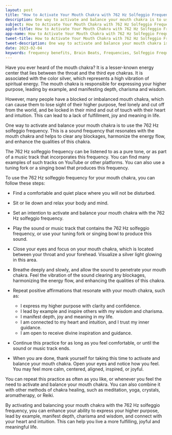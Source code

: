 ```yaml
---
layout: post
title: "How to Activate Your Mouth Chakra with 762 Hz Solfeggio Frequency"
description: One way to activate and balance your mouth chakra is to use the 762 Hz solfeggio frequency. This is a sound frequency that resonates with the mouth chakra and helps to clear any blockages, harmonize the energy flow, and enhance the qualities of this chakra
subject: How to Activate Your Mouth Chakra with 762 Hz Solfeggio Frequency
apple-title: How to Activate Your Mouth Chakra with 762 Hz Solfeggio Frequency
app-name: How to Activate Your Mouth Chakra with 762 Hz Solfeggio Frequency
tweet-title: How to Activate Your Mouth Chakra with 762 Hz Solfeggio Frequency
tweet-description: One way to activate and balance your mouth chakra is to use the 762 Hz solfeggio frequency. This is a sound frequency that resonates with the mouth chakra and helps to clear any blockages, harmonize the energy flow, and enhance the qualities of this chakra
date: 2023-02-04
keywords: frequency benefits, Brain Beats, Frequencies, Solfeggio Frequency, mouth Chakra, 762 Hz, Brain wave entrainment, sound therapy, 762 Hz frequency benefits
---
```


Have you ever heard of the mouth chakra? It is a lesser-known energy center that lies between the throat and the third eye chakras. It is associated with the color silver, which represents a high vibration of spiritual energy. The mouth chakra is responsible for expressing your higher purpose, leading by example, and manifesting depth, charisma and wisdom.

However, many people have a blocked or imbalanced mouth chakra, which can cause them to lose sight of their higher purpose, feel lonely and cut off from the world, and be locked in their mind and out of touch with their heart and intuition. This can lead to a lack of fulfillment, joy and meaning in life.

One way to activate and balance your mouth chakra is to use the 762 Hz solfeggio frequency. This is a sound frequency that resonates with the mouth chakra and helps to clear any blockages, harmonize the energy flow, and enhance the qualities of this chakra.

The 762 Hz solfeggio frequency can be listened to as a pure tone, or as part of a music track that incorporates this frequency. You can find many examples of such tracks on YouTube or other platforms. You can also use a tuning fork or a singing bowl that produces this frequency.

To use the 762 Hz solfeggio frequency for your mouth chakra, you can follow these steps:

- Find a comfortable and quiet place where you will not be disturbed.
- Sit or lie down and relax your body and mind.
- Set an intention to activate and balance your mouth chakra with the 762 Hz solfeggio frequency.
- Play the sound or music track that contains the 762 Hz solfeggio frequency, or use your tuning fork or singing bowl to produce this sound.
- Close your eyes and focus on your mouth chakra, which is located between your throat and your forehead. Visualize a silver light glowing in this area.
- Breathe deeply and slowly, and allow the sound to penetrate your mouth chakra. Feel the vibration of the sound clearing any blockages, harmonizing the energy flow, and enhancing the qualities of this chakra.
- Repeat positive affirmations that resonate with your mouth chakra, such as:

  - I express my higher purpose with clarity and confidence.
  - I lead by example and inspire others with my wisdom and charisma.
  - I manifest depth, joy and meaning in my life.
  - I am connected to my heart and intuition, and I trust my inner guidance.
  - I am open to receive divine inspiration and guidance.

- Continue this practice for as long as you feel comfortable, or until the sound or music track ends.
- When you are done, thank yourself for taking this time to activate and balance your mouth chakra. Open your eyes and notice how you feel. You may feel more calm, centered, aligned, inspired, or joyful.

You can repeat this practice as often as you like, or whenever you feel the need to activate and balance your mouth chakra. You can also combine it with other methods of chakra healing, such as meditation, yoga, crystals, aromatherapy, or Reiki.

By activating and balancing your mouth chakra with the 762 Hz solfeggio frequency, you can enhance your ability to express your higher purpose, lead by example, manifest depth, charisma and wisdom, and connect with your heart and intuition. This can help you live a more fulfilling, joyful and meaningful life.